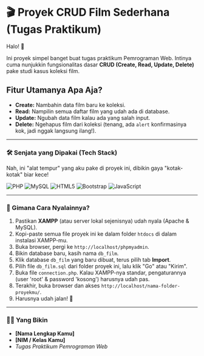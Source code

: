 # 🎬 Proyek CRUD Film Sederhana (Tugas Praktikum)

Halo! 👋

Ini proyek simpel banget buat tugas praktikum Pemrograman Web. Intinya cuma nunjukkin fungsionalitas dasar **CRUD (Create, Read, Update, Delete)** pake studi kasus koleksi film.

## Fitur Utamanya Apa Aja?

* **Create:** Nambahin data film baru ke koleksi.
* **Read:** Nampilin semua daftar film yang udah ada di database.
* **Update:** Ngubah data film kalau ada yang salah input.
* **Delete:** Ngehapus film dari koleksi (tenang, ada `alert` konfirmasinya kok, jadi nggak langsung ilang!).

---

### 🛠️ Senjata yang Dipakai (Tech Stack)

Nah, ini "alat tempur" yang aku pake di proyek ini, dibikin gaya "kotak-kotak" biar kece!

![PHP](https://img.shields.io/badge/PHP-777BB4?style=for-the-badge&logo=php&logoColor=white)
![MySQL](https://img.shields.io/badge/MySQL-4479A1?style=for-the-badge&logo=mysql&logoColor=white)
![HTML5](https://img.shields.io/badge/HTML5-E34F26?style=for-the-badge&logo=html5&logoColor=white)
![Bootstrap](https://img.shields.io/badge/Bootstrap-7952B3?style=for-the-badge&logo=bootstrap&logoColor=white)
![JavaScript](https://img.shields.io/badge/JavaScript-F7DF1E?style=for-the-badge&logo=javascript&logoColor=black)

---

### 🚀 Gimana Cara Nyalainnya?

1.  Pastikan **XAMPP** (atau server lokal sejenisnya) udah nyala (Apache & MySQL).
2.  Kopi-paste semua file proyek ini ke dalam folder `htdocs` di dalam instalasi XAMPP-mu.
3.  Buka browser, pergi ke `http://localhost/phpmyadmin`.
4.  Bikin database baru, kasih nama `db_film`.
5.  Klik database `db_film` yang baru dibuat, terus pilih tab **Import**.
6.  Pilih file `db_film.sql` dari folder proyek ini, lalu klik "Go" atau "Kirim".
7.  Buka file `connection.php`. Kalau XAMPP-nya standar, pengaturannya (user 'root' & password 'kosong') harusnya udah pas.
8.  Terakhir, buka browser dan akses `http://localhost/nama-folder-proyekmu/`.
9.  Harusnya udah jalan! 🎉

---

### 👨‍💻 Yang Bikin

* **[Nama Lengkap Kamu]**
* **[NIM / Kelas Kamu]**
* *Tugas Praktikum Pemrograman Web*
